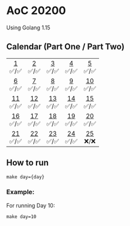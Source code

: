 # AoC 20200

Using Golang 1.15

## Calendar (Part One / Part Two)

 |  |  |  |  |  |  
:-: | :-: | :-: | :-: | :-: |
[1](day01)<br>✅/✅ | [2](day02)<br>✅/✅ | [3](day03)<br>✅/✅  | [4](day04)<br>✅/✅  | [5](day05)<br>✅/✅  
[6](day06)<br>✅/✅ | [7](day07)<br>✅/✅ | [8](day08)<br>✅/✅  | [9](day09)<br>✅/✅  | [10](day10)<br>✅/✅  
[11](day11)<br>✅/✅ | [12](day12)<br>✅/✅ | [13](day13)<br>✅/✅  | [14](day14)<br>✅/✅  | [15](day15)<br>✅/✅  
[16](day16)<br>✅/✅ | [17](day17)<br>✅/✅ | [18](day18)<br>✅/✅  | [19](day19)<br>✅/✅  | [20](day20)<br>✅/✅  
[21](day21)<br>✅/✅ | [22](day22)<br>✅/✅ | [23](day23)<br>✅/✅  | [24](day24)<br>✅/✅  | [25](day25)<br>❌/❌  

## How to run
```
make day={day}
```

### Example:

For running Day 10:
```
make day=10
```

